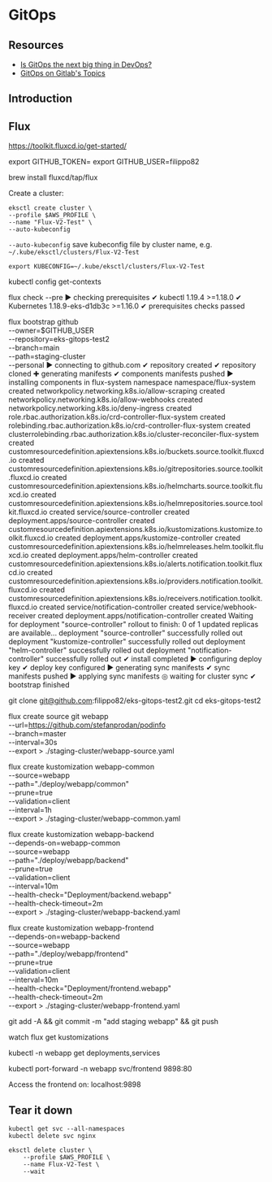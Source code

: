 GitOps
======

## Resources

* [Is GitOps the next big thing in DevOps?](https://www.atlassian.com/git/tutorials/gitops)
* [GitOps on Gitlab's Topics](https://about.gitlab.com/topics/gitops/)
<!-- * []()
* []()
* []()
* []()
* []()
* []() -->

## Introduction

## Flux

https://toolkit.fluxcd.io/get-started/

export GITHUB_TOKEN=<your-token>
export GITHUB_USER=filippo82

brew install fluxcd/tap/flux

Create a cluster:
```{code-block} shell
eksctl create cluster \
--profile $AWS_PROFILE \
--name "Flux-V2-Test" \
--auto-kubeconfig
```

`--auto-kubeconfig` save kubeconfig file by cluster name, e.g. `~/.kube/eksctl/clusters/Flux-V2-Test`

```shell
export KUBECONFIG=~/.kube/eksctl/clusters/Flux-V2-Test
```

kubectl config get-contexts

flux check --pre
► checking prerequisites
✔ kubectl 1.19.4 >=1.18.0
✔ Kubernetes 1.18.9-eks-d1db3c >=1.16.0
✔ prerequisites checks passed

flux bootstrap github \
  --owner=$GITHUB_USER \
  --repository=eks-gitops-test2 \
  --branch=main \
  --path=staging-cluster \
  --personal
  ► connecting to github.com
  ✔ repository created
  ✔ repository cloned
  ✚ generating manifests
  ✔ components manifests pushed
  ► installing components in flux-system namespace
  namespace/flux-system created
  networkpolicy.networking.k8s.io/allow-scraping created
  networkpolicy.networking.k8s.io/allow-webhooks created
  networkpolicy.networking.k8s.io/deny-ingress created
  role.rbac.authorization.k8s.io/crd-controller-flux-system created
  rolebinding.rbac.authorization.k8s.io/crd-controller-flux-system created
  clusterrolebinding.rbac.authorization.k8s.io/cluster-reconciler-flux-system created
  customresourcedefinition.apiextensions.k8s.io/buckets.source.toolkit.fluxcd.io created
  customresourcedefinition.apiextensions.k8s.io/gitrepositories.source.toolkit.fluxcd.io created
  customresourcedefinition.apiextensions.k8s.io/helmcharts.source.toolkit.fluxcd.io created
  customresourcedefinition.apiextensions.k8s.io/helmrepositories.source.toolkit.fluxcd.io created
  service/source-controller created
  deployment.apps/source-controller created
  customresourcedefinition.apiextensions.k8s.io/kustomizations.kustomize.toolkit.fluxcd.io created
  deployment.apps/kustomize-controller created
  customresourcedefinition.apiextensions.k8s.io/helmreleases.helm.toolkit.fluxcd.io created
  deployment.apps/helm-controller created
  customresourcedefinition.apiextensions.k8s.io/alerts.notification.toolkit.fluxcd.io created
  customresourcedefinition.apiextensions.k8s.io/providers.notification.toolkit.fluxcd.io created
  customresourcedefinition.apiextensions.k8s.io/receivers.notification.toolkit.fluxcd.io created
  service/notification-controller created
  service/webhook-receiver created
  deployment.apps/notification-controller created
  Waiting for deployment "source-controller" rollout to finish: 0 of 1 updated replicas are available...
  deployment "source-controller" successfully rolled out
  deployment "kustomize-controller" successfully rolled out
  deployment "helm-controller" successfully rolled out
  deployment "notification-controller" successfully rolled out
  ✔ install completed
  ► configuring deploy key
  ✔ deploy key configured
  ► generating sync manifests
  ✔ sync manifests pushed
  ► applying sync manifests
  ◎ waiting for cluster sync
  ✔ bootstrap finished

git clone git@github.com:filippo82/eks-gitops-test2.git
cd eks-gitops-test2

flux create source git webapp \
    --url=https://github.com/stefanprodan/podinfo \
    --branch=master \
    --interval=30s \
    --export > ./staging-cluster/webapp-source.yaml

flux create kustomization webapp-common \
    --source=webapp \
    --path="./deploy/webapp/common" \
    --prune=true \
    --validation=client \
    --interval=1h \
    --export > ./staging-cluster/webapp-common.yaml

flux create kustomization webapp-backend \
  --depends-on=webapp-common \
  --source=webapp \
  --path="./deploy/webapp/backend" \
  --prune=true \
  --validation=client \
  --interval=10m \
  --health-check="Deployment/backend.webapp" \
  --health-check-timeout=2m \
  --export > ./staging-cluster/webapp-backend.yaml

flux create kustomization webapp-frontend \
--depends-on=webapp-backend \
--source=webapp \
--path="./deploy/webapp/frontend" \
--prune=true \
--validation=client \
--interval=10m \
--health-check="Deployment/frontend.webapp" \
--health-check-timeout=2m \
--export > ./staging-cluster/webapp-frontend.yaml

git add -A && git commit -m "add staging webapp" && git push

watch flux get kustomizations

kubectl -n webapp get deployments,services


kubectl port-forward -n webapp svc/frontend 9898:80

Access the frontend on:
localhost:9898

## Tear it down

```shell
kubectl get svc --all-namespaces
kubectl delete svc nginx
```


```shell
eksctl delete cluster \
    --profile $AWS_PROFILE \
    --name Flux-V2-Test \
    --wait
```
